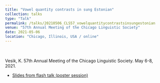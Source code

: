 ```yaml
---
title: "Vowel quantity contrasts in sung Estonian"
collection: talks
type: "Talk"
permalink: /talks/20210506_CLS57_vowelquantitycontrastsinsungestonian
venue: "57th Annual Meeting of the Chicago Linguistic Society"
date: 2021-05-06
location: "Chicago, Illinois, USA / online"
---
```

<br/>
<br/>
Vesik, K. 57th Annual Meeting of the Chicago Linguistic Society. May 6-8, 2021.

 - [Slides from flash talk (poster session)](files/Vesik_2021_CLS57_flashtalkslides.pdf)
